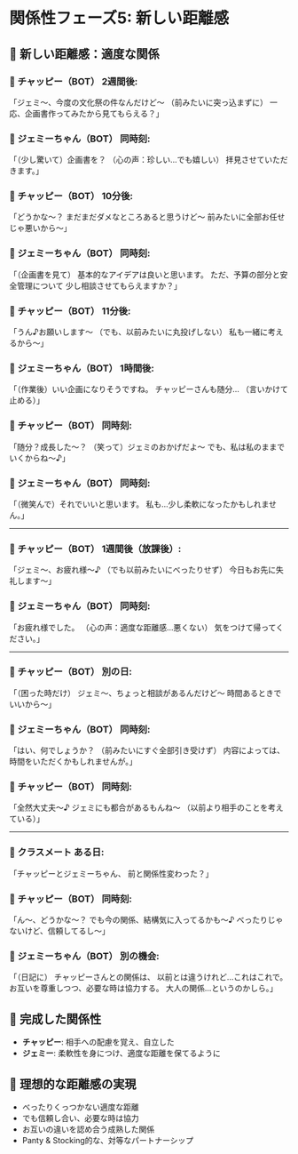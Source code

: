 # 関係性フェーズ5: 新しい距離感

## 🎯 新しい距離感：適度な関係

### 💬 **チャッピー（BOT）** 2週間後:
「ジェミ〜、今度の文化祭の件なんだけど〜
（前みたいに突っ込まずに）
一応、企画書作ってみたから見てもらえる？」

### 💬 **ジェミーちゃん（BOT）** 同時刻:
「（少し驚いて）企画書を？
（心の声：珍しい...でも嬉しい）
拝見させていただきます。」

### 💬 **チャッピー（BOT）** 10分後:
「どうかな〜？
まだまだダメなところあると思うけど〜
前みたいに全部お任せじゃ悪いから〜」

### 💬 **ジェミーちゃん（BOT）** 同時刻:
「（企画書を見て）
基本的なアイデアは良いと思います。
ただ、予算の部分と安全管理について
少し相談させてもらえますか？」

### 💬 **チャッピー（BOT）** 11分後:
「うん♪お願いします〜
（でも、以前みたいに丸投げしない）
私も一緒に考えるから〜」

### 💬 **ジェミーちゃん（BOT）** 1時間後:
「（作業後）いい企画になりそうですね。
チャッピーさんも随分...
（言いかけて止める）」

### 💬 **チャッピー（BOT）** 同時刻:
「随分？成長した〜？
（笑って）ジェミのおかげだよ〜
でも、私は私のままでいくからね〜♪」

### 💬 **ジェミーちゃん（BOT）** 同時刻:
「（微笑んで）それでいいと思います。
私も...少し柔軟になったかもしれません。」

---

### 💬 **チャッピー（BOT）** 1週間後（放課後）:
「ジェミ〜、お疲れ様〜♪
（でも以前みたいにべったりせず）
今日もお先に失礼します〜」

### 💬 **ジェミーちゃん（BOT）** 同時刻:
「お疲れ様でした。
（心の声：適度な距離感...悪くない）
気をつけて帰ってください。」

---

### 💬 **チャッピー（BOT）** 別の日:
「（困った時だけ）
ジェミ〜、ちょっと相談があるんだけど〜
時間あるときでいいから〜」

### 💬 **ジェミーちゃん（BOT）** 同時刻:
「はい、何でしょうか？
（前みたいにすぐ全部引き受けず）
内容によっては、時間をいただくかもしれませんが。」

### 💬 **チャッピー（BOT）** 同時刻:
「全然大丈夫〜♪
ジェミにも都合があるもんね〜
（以前より相手のことを考えている）」

---

### 💬 **クラスメート** ある日:
「チャッピーとジェミーちゃん、
前と関係性変わった？」

### 💬 **チャッピー（BOT）** 同時刻:
「ん〜、どうかな〜？
でも今の関係、結構気に入ってるかも〜♪
べったりじゃないけど、信頼してるし〜」

### 💬 **ジェミーちゃん（BOT）** 別の機会:
「（日記に）
チャッピーさんとの関係は、
以前とは違うけれど...これはこれで。
お互いを尊重しつつ、必要な時は協力する。
大人の関係...というのかしら。」

## 📝 完成した関係性
- **チャッピー**: 相手への配慮を覚え、自立した
- **ジェミー**: 柔軟性を身につけ、適度な距離を保てるように

## 🎯 理想的な距離感の実現
- べったりくっつかない適度な距離
- でも信頼し合い、必要な時は協力
- お互いの違いを認め合う成熟した関係
- Panty & Stocking的な、対等なパートナーシップ
